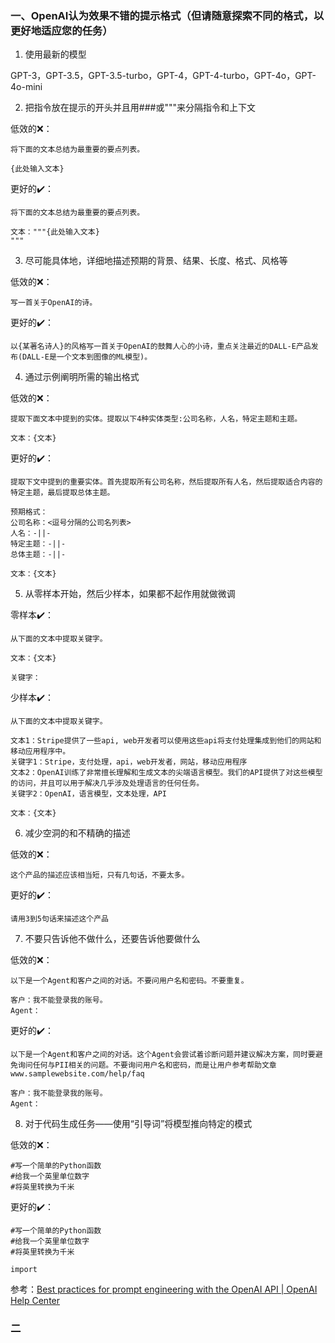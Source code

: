 ### 一、OpenAI认为效果不错的提示格式（但请随意探索不同的格式，以更好地适应您的任务）

1. 使用最新的模型

GPT-3，GPT-3.5，GPT-3.5-turbo，GPT-4，GPT-4-turbo，GPT-4o，GPT-4o-mini

2. 把指令放在提示的开头并且用###或"""来分隔指令和上下文

低效的❌：

```plain
将下面的文本总结为最重要的要点列表。

{此处输入文本}
```

更好的✔️：

```plain
将下面的文本总结为最重要的要点列表。

文本："""{此处输入文本}
"""
```

3. 尽可能具体地，详细地描述预期的背景、结果、长度、格式、风格等

低效的❌：

```plain
写一首关于OpenAI的诗。
```

更好的✔️：

```plain
以{某著名诗人}的风格写一首关于OpenAI的鼓舞人心的小诗，重点关注最近的DALL-E产品发布(DALL-E是一个文本到图像的ML模型)。
```

4. 通过示例阐明所需的输出格式

低效的❌：

```plain
提取下面文本中提到的实体。提取以下4种实体类型:公司名称，人名，特定主题和主题。

文本：{文本}
```

更好的✔️：

```plain
提取下文中提到的重要实体。首先提取所有公司名称，然后提取所有人名，然后提取适合内容的特定主题，最后提取总体主题。

预期格式：
公司名称：<逗号分隔的公司名列表>
人名：-||-
特定主题：-||-
总体主题：-||-

文本：{文本}
```

5. 从零样本开始，然后少样本，如果都不起作用就做微调

零样本✔️：

```plain
从下面的文本中提取关键字。

文本：{文本}

关键字：
```

少样本✔️：

```plain
从下面的文本中提取关键字。

文本1：Stripe提供了一些api, web开发者可以使用这些api将支付处理集成到他们的网站和移动应用程序中。
关键字1：Stripe，支付处理，api，web开发者，网站，移动应用程序
文本2：OpenAI训练了非常擅长理解和生成文本的尖端语言模型。我们的API提供了对这些模型的访问，并且可以用于解决几乎涉及处理语言的任何任务。
关键字2：OpenAI，语言模型，文本处理，API

文本：{文本}
```

6. 减少空洞的和不精确的描述

低效的❌：

```plain
这个产品的描述应该相当短，只有几句话，不要太多。
```

更好的✔️：

```plain
请用3到5句话来描述这个产品
```

7. 不要只告诉他不做什么，还要告诉他要做什么

低效的❌：

```plain
以下是一个Agent和客户之间的对话。不要问用户名和密码。不要重复。

客户：我不能登录我的账号。
Agent：
```

更好的✔️：

```plain
以下是一个Agent和客户之间的对话。这个Agent会尝试着诊断问题并建议解决方案，同时要避免询问任何与PII相关的问题。不要询问用户名和密码，而是让用户参考帮助文章 www.samplewebsite.com/help/faq

客户：我不能登录我的账号。
Agent：
```

8. 对于代码生成任务——使用“引导词”将模型推向特定的模式

低效的❌：

```plain
#写一个简单的Python函数
#给我一个英里单位数字
#将英里转换为千米
```

更好的✔️：

```plain
#写一个简单的Python函数
#给我一个英里单位数字
#将英里转换为千米

import
```

参考：[Best practices for prompt engineering with the OpenAI API | OpenAI Help Center](https://help.openai.com/en/articles/6654000-best-practices-for-prompt-engineering-with-the-openai-api)



### 二

